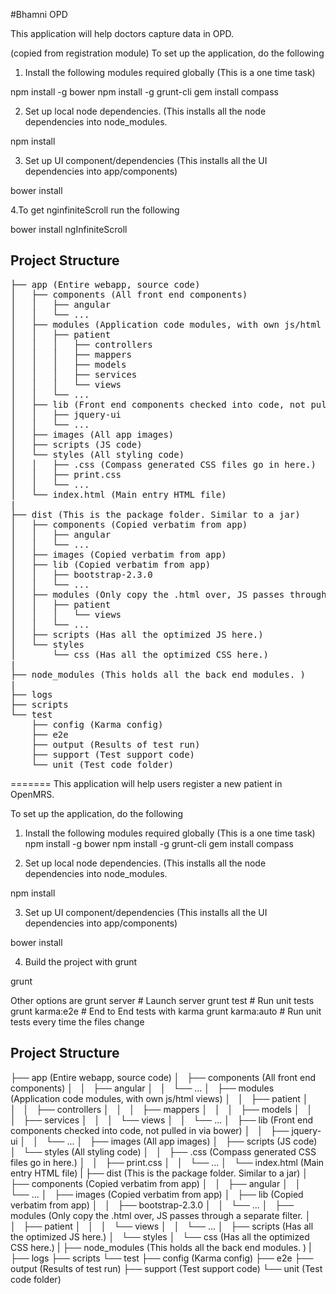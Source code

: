 #Bhamni OPD

This application will help doctors capture data in OPD. 

 (copied from registration module)
To set up the application, do the following

1. Install the following modules required globally (This is a one time task)

  npm install -g bower
  npm install -g grunt-cli
  gem install compass

2. Set up local node dependencies. (This installs all the node
dependencies into node_modules.

  npm install


3. Set up UI component/dependencies (This installs all the UI dependencies into
app/components)

  bower install


4.To get nginfiniteScroll run the following

  bower install ngInfiniteScroll

Project Structure
-----------------
<pre>
├── app (Entire webapp, source code)
│   ├── components (All front end components)
│   │   ├── angular
│   │   └── ...
│   ├── modules (Application code modules, with own js/html views)
│   │   ├── patient
│   │   │   ├── controllers
│   │   │   ├── mappers
│   │   │   ├── models
│   │   │   ├── services
│   │   │   └── views
│   │   └── ...
│   ├── lib (Front end components checked into code, not pulled in via bower)
│   │   ├── jquery-ui
│   │   └── ...
│   ├── images (All app images)
│   ├── scripts (JS code)
│   └── styles (All styling code)
│   │   ├── .css (Compass generated CSS files go in here.)
│   │   ├── print.css
│   │   └── ...
│   └── index.html (Main entry HTML file)
|
├── dist (This is the package folder. Similar to a jar)
│   ├── components (Copied verbatim from app)
│   │   ├── angular
│   │   └── ...
│   ├── images (Copied verbatim from app)
│   ├── lib (Copied verbatim from app)
│   │   ├── bootstrap-2.3.0
│   │   └── ...
│   ├── modules (Only copy the .html over, JS passes through a separate filter.
│   │   ├── patient
│   │   │   └── views
│   │   └── ...
│   ├── scripts (Has all the optimized JS here.)
│   └── styles
│       └── css (Has all the optimized CSS here.)
|
├── node_modules (This holds all the back end modules. )
|
├── logs
├── scripts
└── test
    ├── config (Karma config)
    ├── e2e
    ├── output (Results of test run)
    ├── support (Test support code)
    └── unit (Test code folder)
</pre>
=======
This application will help users register a new patient in OpenMRS.

To set up the application, do the following

1. Install the following modules required globally (This is a one time task)
  npm install -g bower
  npm install -g grunt-cli
  gem install compass

2. Set up local node dependencies. (This installs all the node
dependencies into node_modules.

  npm install

3. Set up UI component/dependencies (This installs all the UI dependencies into
app/components)

  bower install

4. Build the project with grunt

  grunt 

Other options are 
  grunt server      # Launch server
  grunt test        # Run unit tests
  grunt karma:e2e   # End to End tests with karma
  grunt karma:auto  # Run unit tests every time the files change


Project Structure
-----------------

├── app (Entire webapp, source code)
│   ├── components (All front end components)
│   │   ├── angular
│   │   └── ...
│   ├── modules (Application code modules, with own js/html views)
│   │   ├── patient
│   │   │   ├── controllers
│   │   │   ├── mappers
│   │   │   ├── models
│   │   │   ├── services
│   │   │   └── views
│   │   └── ...
│   ├── lib (Front end components checked into code, not pulled in via bower)
│   │   ├── jquery-ui
│   │   └── ...
│   ├── images (All app images)
│   ├── scripts (JS code)
│   └── styles (All styling code)
│   │   ├── .css (Compass generated CSS files go in here.)
│   │   ├── print.css
│   │   └── ...
│   └── index.html (Main entry HTML file)
|
├── dist (This is the package folder. Similar to a jar)
│   ├── components (Copied verbatim from app)
│   │   ├── angular
│   │   └── ...
│   ├── images (Copied verbatim from app)
│   ├── lib (Copied verbatim from app)
│   │   ├── bootstrap-2.3.0
│   │   └── ...
│   ├── modules (Only copy the .html over, JS passes through a separate filter.
│   │   ├── patient
│   │   │   └── views
│   │   └── ...
│   ├── scripts (Has all the optimized JS here.)
│   └── styles
│       └── css (Has all the optimized CSS here.)
|
├── node_modules (This holds all the back end modules. )
|
├── logs
├── scripts
└── test
    ├── config (Karma config)
    ├── e2e
    ├── output (Results of test run)
    ├── support (Test support code)
    └── unit (Test code folder)

